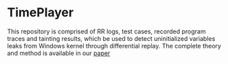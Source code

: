 # TimePlayer

This repository is comprised of RR logs, test cases, recorded program traces and tainting results, which be used to detect uninitialized variables leaks from Windows kernel through differential replay.
The complete theory and method is available in our [paper](https://www.sigsac.org/ccs/CCS2019/)
